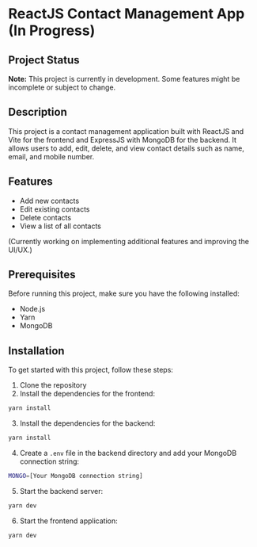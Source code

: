# ReactJS Contact Management App (In Progress)

## Project Status

**Note:** This project is currently in development. Some features might be incomplete or subject to change.

## Description

This project is a contact management application built with ReactJS and Vite for the frontend and ExpressJS with MongoDB for the backend. It allows users to add, edit, delete, and view contact details such as name, email, and mobile number.

## Features

- Add new contacts
- Edit existing contacts
- Delete contacts
- View a list of all contacts

(Currently working on implementing additional features and improving the UI/UX.)

## Prerequisites

Before running this project, make sure you have the following installed:

- Node.js
- Yarn
- MongoDB

## Installation

To get started with this project, follow these steps:

1. Clone the repository
2. Install the dependencies for the frontend:

```bash
yarn install
```

3. Install the dependencies for the backend:

```bash
yarn install
```

4. Create a `.env` file in the backend directory and add your MongoDB connection string:

```bash
MONGO=[Your MongoDB connection string]
```

5. Start the backend server:

```bash
yarn dev
```

6. Start the frontend application:

```bash
yarn dev
```
